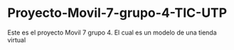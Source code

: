 # Proyecto-Movil-7-grupo-4-TIC-UTP
Este es el proyecto Movil 7 grupo 4. El cual es un modelo de una tienda virtual
